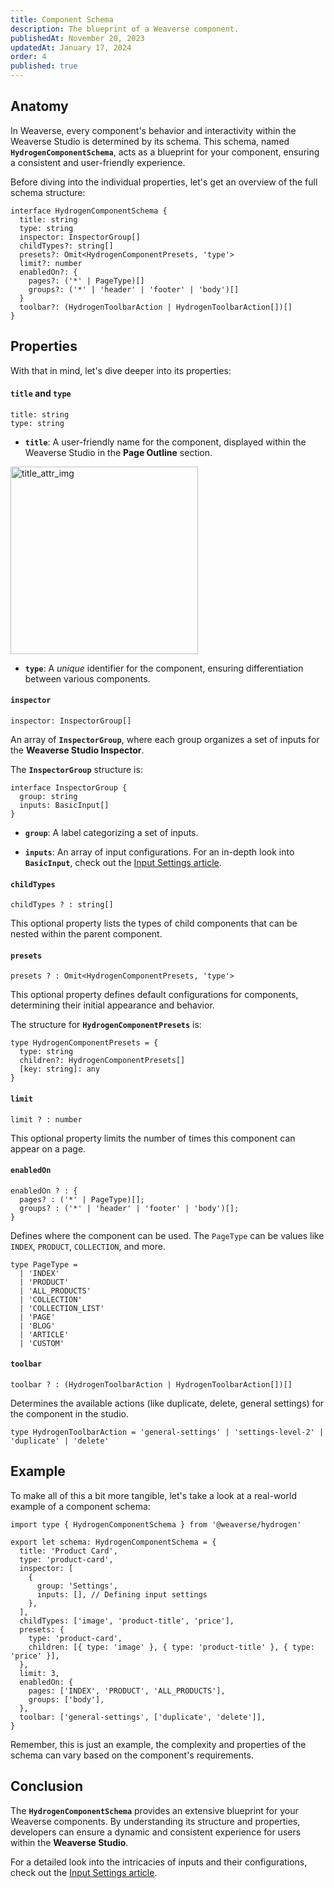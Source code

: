 ```yaml
---
title: Component Schema
description: The blueprint of a Weaverse component.
publishedAt: November 20, 2023
updatedAt: January 17, 2024
order: 4
published: true
---
```


## Anatomy

In Weaverse, every component's behavior and interactivity within the Weaverse Studio is determined by its schema. This
schema, named **`HydrogenComponentSchema`**, acts as a blueprint for your component, ensuring a consistent and
user-friendly experience.

Before diving into the individual properties, let's get an overview of the full schema structure:

```tsx
interface HydrogenComponentSchema {
  title: string
  type: string
  inspector: InspectorGroup[]
  childTypes?: string[]
  presets?: Omit<HydrogenComponentPresets, 'type'>
  limit?: number
  enabledOn?: {
    pages?: ('*' | PageType)[]
    groups?: ('*' | 'header' | 'footer' | 'body')[]
  }
  toolbar?: (HydrogenToolbarAction | HydrogenToolbarAction[])[]
}
```

## Properties

With that in mind, let's dive deeper into its properties:

#### `title` and `type`

```tsx
title: string
type: string
```

- **`title`**: A user-friendly name for the component, displayed within the Weaverse Studio in the **Page Outline**
  section.

<img alt="title_attr_img" src="https://downloads.intercomcdn.com/i/o/852278015/5220dc968e21cc6c7e17453b/image.png" width="300"/>

- **`type`**: A _unique_ identifier for the component, ensuring differentiation between various components.

#### `inspector`

```tsx
inspector: InspectorGroup[]
```

An array of **`InspectorGroup`**, where each group organizes a set of inputs for the **Weaverse Studio Inspector**.

The **`InspectorGroup`** structure is:

```tsx
interface InspectorGroup {
  group: string
  inputs: BasicInput[]
}
```

- **`group`**: A label categorizing a set of inputs.

- **`inputs`**: An array of input configurations. For an in-depth look into **`BasicInput`**, check out
  the [Input Settings article](/docs/guides/input-settings).

#### `childTypes`

```tsx
childTypes ? : string[]
```

This optional property lists the types of child components that can be nested within the parent component.

#### `presets`

```tsx
presets ? : Omit<HydrogenComponentPresets, 'type'>
```

This optional property defines default configurations for components, determining their initial appearance and behavior.

The structure for **`HydrogenComponentPresets`** is:

```tsx
type HydrogenComponentPresets = {
  type: string
  children?: HydrogenComponentPresets[]
  [key: string]: any
}
```

#### `limit`

```tsx
limit ? : number
```

This optional property limits the number of times this component can appear on a page.

#### `enabledOn`

```tsx
enabledOn ? : {
  pages? : ('*' | PageType)[];
  groups? : ('*' | 'header' | 'footer' | 'body')[];
}
```

Defines where the component can be used. The `PageType` can be values like `INDEX`, `PRODUCT`, `COLLECTION`, and more.

```tsx
type PageType =
  | 'INDEX'
  | 'PRODUCT'
  | 'ALL_PRODUCTS'
  | 'COLLECTION'
  | 'COLLECTION_LIST'
  | 'PAGE'
  | 'BLOG'
  | 'ARTICLE'
  | 'CUSTOM'
```

#### `toolbar`

```tsx
toolbar ? : (HydrogenToolbarAction | HydrogenToolbarAction[])[]
```

Determines the available actions (like duplicate, delete, general settings) for the component in the studio.

```tsx
type HydrogenToolbarAction = 'general-settings' | 'settings-level-2' | 'duplicate' | 'delete'
```

## Example

To make all of this a bit more tangible, let's take a look at a real-world example of a component schema:

```tsx
import type { HydrogenComponentSchema } from '@weaverse/hydrogen'

export let schema: HydrogenComponentSchema = {
  title: 'Product Card',
  type: 'product-card',
  inspector: [
    {
      group: 'Settings',
      inputs: [], // Defining input settings
    },
  ],
  childTypes: ['image', 'product-title', 'price'],
  presets: {
    type: 'product-card',
    children: [{ type: 'image' }, { type: 'product-title' }, { type: 'price' }],
  },
  limit: 3,
  enabledOn: {
    pages: ['INDEX', 'PRODUCT', 'ALL_PRODUCTS'],
    groups: ['body'],
  },
  toolbar: ['general-settings', ['duplicate', 'delete']],
}
```

Remember, this is just an example, the complexity and properties of the schema can vary based on the component's
requirements.

## Conclusion

The **`HydrogenComponentSchema`** provides an extensive blueprint for your Weaverse components. By understanding its
structure and properties, developers can ensure a dynamic and consistent experience for users within the **Weaverse
Studio**.

For a detailed look into the intricacies of inputs and their configurations, check out
the [Input Settings article](/docs/guides/input-settings).
